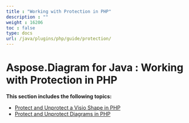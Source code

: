 ```yaml
---
title : "Working with Protection in PHP" 
description : "" 
weight : 16206 
toc : false
type: docs
url: /java/plugins/php/guide/protection/
---
```


# Aspose.Diagram for Java : Working with Protection in PHP


**This section includes the following topics:**

*   [Protect and Unprotect a Visio Shape in PHP](https://docs2.aspose.com/diagram/java/plugins/php/guide/protection/protect+and+unprotect+a+visio+shape+in+php)
*   [Protect and Unprotect Diagrams in PHP](https://docs2.aspose.com/diagram/java/plugins/php/guide/protection/protect+and+unprotect+diagrams+in+php)

